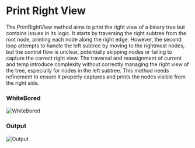 ﻿# Print Right View
The PrintRightView method aims to print the right view of a binary tree but contains issues in its logic. It starts by traversing the right subtree from the root node, printing each node along the right edge. However, the second loop attempts to handle the left subtree by moving to the rightmost nodes, but the control flow is unclear, potentially skipping nodes or failing to capture the correct right view. The traversal and reassignment of current and temp introduce complexity without correctly managing the right view of the tree, especially for nodes in the left subtree. This method needs refinement to ensure it properly captures and prints the nodes visible from the right side.
### WhiteBored
![WhiteBored](assets/PrintRightWhitPord.PNG)
### Output
![Output](assets/OutputPrintRight.PNG)